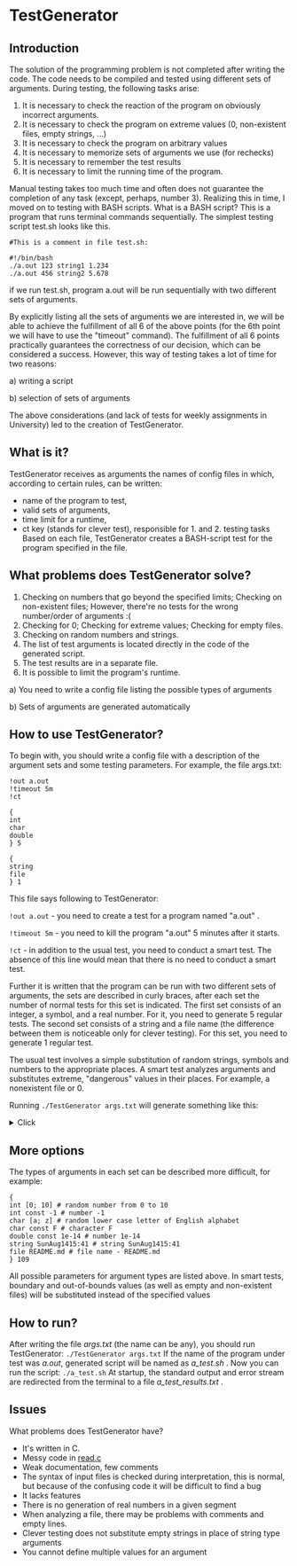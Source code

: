 # TestGenerator
## Introduction

The solution of the programming problem is not completed after writing the code. The code needs to be compiled and tested using different sets of arguments.
During testing, the following tasks arise:
1. It is necessary to check the reaction of the program on obviously incorrect arguments.
2. It is necessary to check the program on extreme values (0, non-existent files, empty strings, ...)
3. It is necessary to check the program on arbitrary values
4. It is necessary to memorize sets of arguments we use (for rechecks)
5. It is necessary to remember the test results
6. It is necessary to limit the running time of the program.

Manual testing takes too much time and often does not guarantee the completion of any task (except, perhaps, number 3). Realizing this in time, I moved on to testing with BASH scripts.
What is a BASH script? This is a program that runs terminal commands sequentially. The simplest testing script test.sh looks like this.

```
#This is a comment in file test.sh:

#!/bin/bash
./a.out 123 string1 1.234
./a.out 456 string2 5.678
```

if we run test.sh, program a.out will be run sequentially with two different sets of arguments.

By explicitly listing all the sets of arguments we are interested in, we will be able to achieve the fulfillment of all 6 of the above points (for the 6th point we will have to use the "timeout" command).
The fulfillment of all 6 points practically guarantees the correctness of our decision, which can be considered a success. However, this way of testing takes a lot of time for two reasons:

  a) writing a script
  
  b) selection of sets of arguments

The above considerations (and lack of tests for weekly assignments in University) led to the creation of TestGenerator.


## What is it?
	
TestGenerator receives as arguments the names of config files in which, according to certain rules, can be written:
 - name of the program to test,
 - valid sets of arguments,
 - time limit for a runtime,
 - ct key (stands for clever test), responsible for 1. and 2. testing tasks
Based on each file, TestGenerator creates a BASH-script test for the program specified in the file.


## What problems does TestGenerator solve?

1. Checking on numbers that go beyond the specified limits; Checking on non-existent files; However, there're no tests for the wrong number/order of arguments :(
2. Checking for 0; Checking for extreme values; Checking for empty files.
3. Checking on random numbers and strings.
4. The list of test arguments is located directly in the code of the generated script.
5. The test results are in a separate file.
6. It is possible to limit the program's runtime.

  a) You need to write a config file listing the possible types of arguments
  
  b) Sets of arguments are generated automatically

## How to use TestGenerator?

To begin with, you should write a config file with a description of the argument sets and some testing parameters.
For example, the file args.txt:

```
!out a.out
!timeout 5m
!ct

{
int
char
double
} 5

{
string
file
} 1
```

This file says following to TestGenerator:

```!out a.out``` - you need to create a test for a program named "a.out" .

```!timeout 5m``` - you need to kill the program "a.out" 5 minutes after it starts.

```!ct``` - in addition to the usual test, you need to conduct a smart test. The absence of this line would mean that there is no need to conduct a smart test.

Further it is written that the program can be run with two different sets of arguments, the sets are described in curly braces, after each set the number of normal tests for this set is indicated.
The first set consists of an integer, a symbol, and a real number. For it, you need to generate 5 regular tests.
The second set consists of a string and a file name (the difference between them is noticeable only for clever testing). For this set, you need to generate 1 regular test.

The usual test involves a simple substitution of random strings, symbols and numbers to the appropriate places.
A smart test analyzes arguments and substitutes extreme, "dangerous" values in their places. For example, a nonexistent file or 0.

Running ```./TestGenerator args.txt``` will generate something like this:

<details><summary>Click</summary>

```
#!/bin/bash

# It's a comment!
Test_Filename=a_test_results.txt
Timeout_Returned=124
Timeout_Time=5m
out=a.out
touch $Test_Filename # created file for test_results
exec &>$Test_Filename # redirected standard output from command line to output file
echo "~~~~~~~~~~~~~~~~Test starts now!~~~~~~~~~~~~~~~~"
echo
echo "-_-_-_-_-_-Clever test starts here!-_-_-_-_-_-"
touch Empty.txt
	j=1
	for Args in "-1  0.329 " "1  -0.946 " "0 �-1.84 " "40133809 \ 1.553 " "04234383 ; 0 "
	do
		echo
		echo "Test #1.$j"
		j=$(( $j + 1 ))
		echo "./$out $Args"
		timeout "$Timeout_Time" ./$out $Args
		if [[ $? -eq $Timeout_Returned ]]; then
			echo "Timeout ($Timeout_Time)!"
		fi
		echo
	done
	j=1
	for Args in "X
                       y5O$T " "�̢ P/�o. "
	do
		echo
		echo "Test #2.$j"
		j=$(( $j + 1 ))
		echo "./$out $Args"
		timeout "$Timeout_Time" ./$out $Args
		if [[ $? -eq $Timeout_Returned ]]; then
			echo "Timeout ($Timeout_Time)!"
		fi
		echo
	done
rm Empty.txt
echo
echo
echo "~_~_~_~_~_~Clever test ends here!~_~_~_~_~_~"
echo
echo
echo "*^*^*^*^*^*Normal test starts here!*^*^*^*^*^*"
echo
echo
	j=1
	for Args in "43363828  -0.792 " "33590091 W 0.508 " "91200964 + 23.469 " "-5602189 ; 0.686 " "34616253 �0.155 "
	do
		echo
		echo "Test #1.$j"
		j=$(( $j + 1 ))
		echo "./$out $Args"
		timeout "$Timeout_Time" ./$out $Args
		if [[ $? -eq $Timeout_Returned ]]; then
			echo "Timeout ($Timeout_Time)!"
		fi
		echo
	done
	j=1
	for Args in "�E\B8m H�>8m "
	do
		echo
		echo "Test #2.$j"
		j=$(( $j + 1 ))
		echo "./$out $Args"
		timeout "$Timeout_Time" ./$out $Args
		if [[ $? -eq $Timeout_Returned ]]; then
			echo "Timeout ($Timeout_Time)!"
		fi
		echo
	done
echo
echo
echo "*.*.*.*.*.*Normal test ends here!*.*.*.*.*.*"
```
</details>

## More options


The types of arguments in each set can be described more difficult, for example:
```
{
int [0; 10] # random number from 0 to 10
int const -1 # number -1
char [a; z] # random lower case letter of English alphabet
char const F # character F
double const 1e-14 # number 1e-14
string SunAug1415:41 # string SunAug1415:41
file README.md # file name - README.md
} 109
```
All possible parameters for argument types are listed above. In smart tests, boundary and out-of-bounds values (as well as empty and non-existent files) will be substituted instead of the specified values
	
## How to run?
  
After writing the file *args.txt* (the name can be any), you should run TestGenerator: 
```./TestGenerator args.txt```
If the name of the program under test was *a.out*, generated script will be named as *a_test.sh* .
Now you can run the script: 
```./a_test.sh```
At startup, the standard output and error stream are redirected from the terminal to a file *a_test_results.txt* .

## Issues

What problems does TestGenerator have?

* It's written in C. 
* Messy code in [read.c](read.c)
* Weak documentation, few comments
* The syntax of input files is checked during interpretation, this is normal, but because of the confusing code it will be difficult to find a bug
* It lacks features 
* There is no generation of real numbers in a given segment
* When analyzing a file, there may be problems with comments and empty lines.
* Clever testing does not substitute empty strings in place of string type arguments
* You cannot define multiple values for an argument
